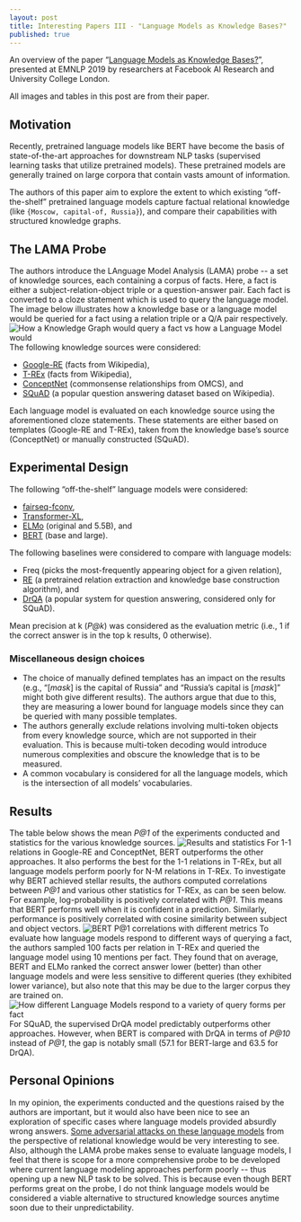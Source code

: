 ```yaml
---
layout: post
title: Interesting Papers III - "Language Models as Knowledge Bases?"
published: true
---
```

An overview of the paper “[Language Models as Knowledge Bases?](https://arxiv.org/abs/1909.01066)”, presented at EMNLP 2019 by researchers at Facebook AI Research and University College London.
<!--break-->
All images and tables in this post are from their paper.

## Motivation
Recently, pretrained language models like BERT have become the basis of state-of-the-art approaches for downstream NLP tasks (supervised learning tasks that utilize pretrained models). These pretrained models are generally trained on large corpora that contain vasts amount of information.

The authors of this paper aim to explore the extent to which existing “off-the-shelf” pretrained language models capture factual relational knowledge (like `{Moscow, capital-of, Russia}`), and compare their capabilities with structured knowledge graphs.

## The LAMA Probe
The authors introduce the LAnguage Model Analysis (LAMA) probe -- a set of knowledge sources, each containing a corpus of facts. Here, a fact is either a subject-relation-object triple or a question-answer pair. Each fact is converted to a cloze statement which is used to query the language model. The image below illustrates how a knowledge base or a language model would be queried for a fact using a relation triple or a Q/A pair respectively.
![How a Knowledge Graph would query a fact vs how a Language Model would](https://raw.githubusercontent.com/vamsi-aribandi/vamsi-aribandi.github.io/master/images/IP_III/querying_KB_vs_LM.png)
The following knowledge sources were considered:
* [Google-RE](https://code.google.com/p/relation-extraction-corpus/) (facts from Wikipedia),
* [T-REx](https://hadyelsahar.github.io/t-rex/) (facts from Wikipedia),
* [ConceptNet](http://conceptnet.io/) (commonsense relationships from OMCS), and
* [SQuAD](https://rajpurkar.github.io/SQuAD-explorer/) (a popular question answering dataset based on Wikipedia).

Each language model is evaluated on each knowledge source using the aforementioned cloze statements. These statements are either based on templates (Google-RE and T-REx), taken from the knowledge base’s source (ConceptNet) or manually constructed (SQuAD).

## Experimental Design
The following “off-the-shelf” language models were considered:
* [fairseq-fconv](https://github.com/pytorch/fairseq),
* [Transformer-XL](https://github.com/kimiyoung/transformer-xl),
* [ELMo](https://allennlp.org/elmo) (original and 5.5B), and
* [BERT](https://github.com/google-research/bert) (base and large).

The following baselines were considered to compare with language models:
* Freq (picks the most-frequently appearing object for a given relation),
* [RE](https://www.aclweb.org/anthology/D17-1188/) (a pretrained relation extraction and knowledge base construction algorithm), and
* [DrQA](https://github.com/facebookresearch/DrQA) (a popular system for question answering, considered only for SQuAD).

Mean precision at k (*P@k*) was considered as the evaluation metric (i.e., 1 if the correct answer is in the top k results, 0 otherwise).

### Miscellaneous design choices
* The choice of manually defined templates has an impact on the results (e.g., “[*mask*] is the capital of Russia” and “Russia’s capital is [*mask*]” might both give different results). The authors argue that due to this, they are measuring a lower bound for language models since they can be queried with many possible templates.
* The authors generally exclude relations involving multi-token objects from every knowledge source, which are not supported in their evaluation. This is because multi-token decoding would introduce numerous complexities and obscure the knowledge that is to be measured.
* A common vocabulary is considered for all the language models, which is the intersection of all models’ vocabularies.

## Results
The table below shows the mean *P@1* of the experiments conducted and statistics for the various knowledge sources.
![Results and statistics](https://raw.githubusercontent.com/vamsi-aribandi/vamsi-aribandi.github.io/master/images/IP_III/results.png)
For 1-1 relations in Google-RE and ConceptNet, BERT outperforms the other approaches. It also performs the best for the 1-1 relations in T-REx, but all language models perform poorly for N-M relations in T-REx. To investigate why BERT achieved stellar results, the authors computed correlations between *P@1* and various other statistics for T-REx, as can be seen below. For example, log-probability is positively correlated with *P@1*. This means that BERT performs well when it is confident in a prediction. Similarly, performance is positively correlated with cosine similarity between subject and object vectors.
![BERT P@1 correlations with different metrics](https://raw.githubusercontent.com/vamsi-aribandi/vamsi-aribandi.github.io/master/images/IP_III/BERT_correlations.png)
To evaluate how language models respond to different ways of querying a fact, the authors sampled 100 facts per relation in T-REx and queried the language model using 10 mentions per fact. They found that on average, BERT and ELMo ranked the correct answer lower (better) than other language models and were less sensitive to different queries (they exhibited lower variance), but also note that this may be due to the larger corpus they are trained on.
![How different Language Models respond to a variety of query forms per fact](https://raw.githubusercontent.com/vamsi-aribandi/vamsi-aribandi.github.io/master/images/IP_III/rank_distribution_different_queries.png)
For SQuAD, the supervised DrQA model predictably outperforms other approaches. However, when BERT is compared with DrQA in terms of *P@10* instead of *P@1*, the gap is notably small (57.1 for BERT-large and 63.5 for DrQA).

## Personal Opinions
In my opinion, the experiments conducted and the questions raised by the authors are important, but it would also have been nice to see an exploration of specific cases where language models provided absurdly wrong answers. [Some adversarial attacks on these language models](https://twitter.com/gneubig/status/1177276621172150272) from the perspective of relational knowledge would be very interesting to see.
Also, although the LAMA probe makes sense to evaluate language models, I feel that there is scope for a more comprehensive probe to be developed where current language modeling approaches perform poorly -- thus opening up a new NLP task to be solved. This is because even though BERT performs great on the probe, I do not think language models would be considered a viable alternative to structured knowledge sources anytime soon due to their unpredictability.